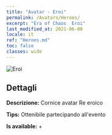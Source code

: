 ```yaml
---
title: "Avatar - Eroi"
permalink: /Avatars/Heroes/
excerpt: "Era of Chaos  Eroi"
last_modified_at: 2021-06-08
locale: it
ref: "Heroes.md"
toc: false
classes: wide
---
```

 ![Eroi](/images/a/avatarFrame_49.png)

## Dettagli

 **Descrizione:** Cornice avatar Re eroico 

 **Tips:** Ottenibile partecipando all'evento 

 **Is available:**  + 

